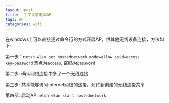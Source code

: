 ```yaml
---
layout: post
title:  手工设置电脑AP
tags: AP
categories: wifi
---
```

在windows上可以直接通过命令行的方式开启AP，供其他无线设备连接，方法如下:

第一步：`netsh wlan set hostednetwork mode=allow ssid=access key=password` 热点为`access`, 密码为`password`

第二步: 确认网络连接中多了一个无线连接

第三步: 共享能够访问Internet网络的连接，允许新创建的无线连接共享

第四部: 启动AP `netsh wlan start hostednetwork`
